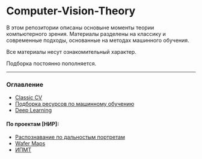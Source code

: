 # Computer-Vision-Theory

В этом репозитории описаны основыне моменты теории компьютерного зрения. Материалы разделены на классику и современные подходы, основанные на методах машинного обучения.

Все материалы несут ознакомительный характер.

Подборка постоянно пополняется.

----------------------------------------------------

### Оглавление

* [Classic CV](https://github.com/Keleas/Computer-Vision-Theory/blob/master/classic_cv.md)
* [Подборка ресурсов по машинному обучению](https://github.com/demidovakatya/vvedenie-mashinnoe-obuchenie)
* [Deep Learning](https://github.com/Keleas/Computer-Vision-Theory/blob/master/dl.md)


#### По проектам [НИР]:

* [Распознавание по дальностым портретам](https://github.com/Keleas/Computer-Vision-Theory/blob/master/projects/distance_portraits.md)
* [Wafer Maps](https://github.com/Keleas/Computer-Vision-Theory/blob/master/projects/wafer_maps.md)
* [ИПМТ](https://github.com/Keleas/Computer-Vision-Theory/blob/master/projects/ipmt.md)